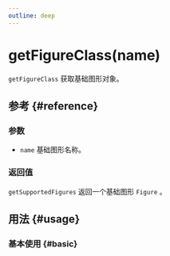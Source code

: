 ```yaml
---
outline: deep
---
```


# getFigureClass(name)
`getFigureClass` 获取基础图形对象。

## 参考 {#reference}
<!-- @include: @/@views/api/references/chart/getFigureClass.md -->

### 参数
- `name` 基础图形名称。

### 返回值
`getSupportedFigures` 返回一个基础图形 `Figure` 。

## 用法 {#usage}
<script setup>
import GetFigureClass from '../../../@views/api/samples/getFigureClass/index.vue'
</script>

### 基本使用 {#basic}
<GetFigureClass />